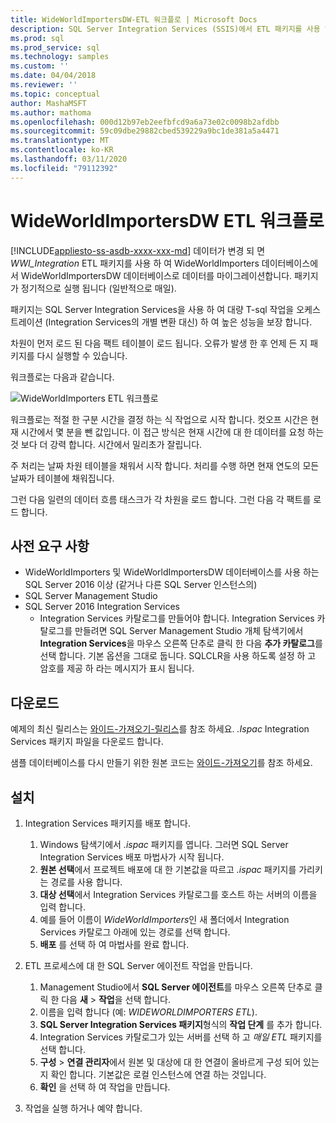 ```yaml
---
title: WideWorldImportersDW-ETL 워크플로 | Microsoft Docs
description: SQL Server Integration Services (SSIS)에서 ETL 패키지를 사용 하 여 주기적으로 WideWorldImporters 데이터베이스에서 WideWorldImportersDW로 데이터를 마이그레이션합니다.
ms.prod: sql
ms.prod_service: sql
ms.technology: samples
ms.custom: ''
ms.date: 04/04/2018
ms.reviewer: ''
ms.topic: conceptual
author: MashaMSFT
ms.author: mathoma
ms.openlocfilehash: 000d12b97eb2eefbfcd9a6a73e02c0098b2afdbb
ms.sourcegitcommit: 59c09dbe29882cbed539229a9bc1de381a5a4471
ms.translationtype: MT
ms.contentlocale: ko-KR
ms.lasthandoff: 03/11/2020
ms.locfileid: "79112392"
---
```

# <a name="wideworldimportersdw-etl-workflow"></a>WideWorldImportersDW ETL 워크플로
[!INCLUDE[appliesto-ss-asdb-xxxx-xxx-md](../includes/appliesto-ss-asdb-xxxx-xxx-md.md)]
데이터가 변경 되 면 *WWI_Integration* ETL 패키지를 사용 하 여 WideWorldImporters 데이터베이스에서 WideWorldImportersDW 데이터베이스로 데이터를 마이그레이션합니다. 패키지가 정기적으로 실행 됩니다 (일반적으로 매일).

패키지는 SQL Server Integration Services을 사용 하 여 대량 T-sql 작업을 오케스트레이션 (Integration Services의 개별 변환 대신) 하 여 높은 성능을 보장 합니다.

차원이 먼저 로드 된 다음 팩트 테이블이 로드 됩니다. 오류가 발생 한 후 언제 든 지 패키지를 다시 실행할 수 있습니다.

워크플로는 다음과 같습니다.

 ![WideWorldImporters ETL 워크플로](media/wide-world-importers/wideworldimporters-etl-workflow.png)

워크플로는 적절 한 구분 시간을 결정 하는 식 작업으로 시작 합니다. 컷오프 시간은 현재 시간에서 몇 분을 뺀 값입니다. 이 접근 방식은 현재 시간에 대 한 데이터를 요청 하는 것 보다 더 강력 합니다. 시간에서 밀리초가 잘립니다.

주 처리는 날짜 차원 테이블을 채워서 시작 합니다. 처리를 수행 하면 현재 연도의 모든 날짜가 테이블에 채워집니다.

그런 다음 일련의 데이터 흐름 태스크가 각 차원을 로드 합니다. 그런 다음 각 팩트를 로드 합니다.

## <a name="prerequisites"></a>사전 요구 사항

- WideWorldImporters 및 WideWorldImportersDW 데이터베이스를 사용 하는 SQL Server 2016 이상 (같거나 다른 SQL Server 인스턴스의)
- SQL Server Management Studio
- SQL Server 2016 Integration Services
  - Integration Services 카탈로그를 만들어야 합니다. Integration Services 카탈로그를 만들려면 SQL Server Management Studio 개체 탐색기에서 **Integration Services**을 마우스 오른쪽 단추로 클릭 한 다음 **추가 카탈로그**를 선택 합니다. 기본 옵션을 그대로 둡니다. SQLCLR을 사용 하도록 설정 하 고 암호를 제공 하 라는 메시지가 표시 됩니다.


## <a name="download"></a>다운로드

예제의 최신 릴리스는 [와이드-가져오기-릴리스](https://go.microsoft.com/fwlink/?LinkID=800630)를 참조 하세요. *.Ispac* Integration Services 패키지 파일을 다운로드 합니다.

샘플 데이터베이스를 다시 만들기 위한 원본 코드는 [와이드-가져오기](https://github.com/Microsoft/sql-server-samples/tree/master/samples/databases/wide-world-importers/wwi-integration-etl)를 참조 하세요.

## <a name="install"></a>설치

1. Integration Services 패키지를 배포 합니다.
   1. Windows 탐색기에서 *.ispac* 패키지를 엽니다. 그러면 SQL Server Integration Services 배포 마법사가 시작 됩니다.
   2. **원본 선택**에서 프로젝트 배포에 대 한 기본값을 따르고 *.ispac* 패키지를 가리키는 경로를 사용 합니다.
   3. **대상 선택**에서 Integration Services 카탈로그를 호스트 하는 서버의 이름을 입력 합니다.
   4. 예를 들어 이름이 *WideWorldImporters*인 새 폴더에서 Integration Services 카탈로그 아래에 있는 경로를 선택 합니다.
   5. **배포** 를 선택 하 여 마법사를 완료 합니다.

2. ETL 프로세스에 대 한 SQL Server 에이전트 작업을 만듭니다.
   1. Management Studio에서 **SQL Server 에이전트**를 마우스 오른쪽 단추로 클릭 한 다음 **새** > **작업**을 선택 합니다.
   2. 이름을 입력 합니다 (예: *WIDEWORLDIMPORTERS ETL*).
   3. **SQL Server Integration Services 패키지**형식의 **작업 단계** 를 추가 합니다.
   4. Integration Services 카탈로그가 있는 서버를 선택 하 고 *매일 ETL* 패키지를 선택 합니다.
   5. **구성** > **연결 관리자**에서 원본 및 대상에 대 한 연결이 올바르게 구성 되어 있는지 확인 합니다. 기본값은 로컬 인스턴스에 연결 하는 것입니다.
   6. **확인** 을 선택 하 여 작업을 만듭니다.

3. 작업을 실행 하거나 예약 합니다.
